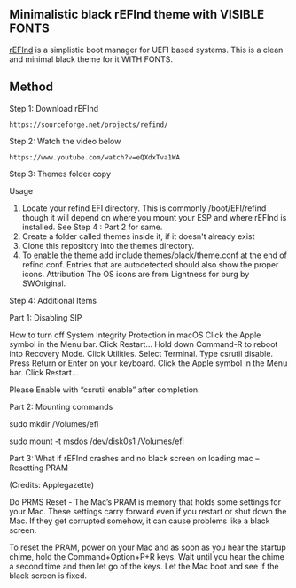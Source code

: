 ## Minimalistic black rEFInd theme with VISIBLE FONTS

[rEFInd](http://www.rodsbooks.com/refind/) is a simplistic boot manager for UEFI
based systems. This is a clean and minimal black theme for it WITH FONTS.


## Method

Step 1: Download rEFInd

	https://sourceforge.net/projects/refind/

Step 2: Watch the video below
		
	https://www.youtube.com/watch?v=eQXdxTva1WA

Step 3: Themes folder copy

Usage

1.	Locate your refind EFI directory. This is commonly /boot/EFI/refind though it will depend on where you mount your ESP and where rEFInd is installed. See Step 4 : Part 2 for same.
2.	Create a folder called themes inside it, if it doesn't already exist
3.	Clone this repository into the themes directory.
4.	To enable the theme add include themes/black/theme.conf at the end of refind.conf.
Entries that are autodetected should also show the proper icons.
Attribution
The OS icons are from Lightness for burg by SWOriginal.

Step 4: Additional Items

Part 1: Disabling SIP 

How to turn off System Integrity Protection in macOS
		Click the Apple symbol in the Menu bar.
		Click Restart…
		Hold down Command-R to reboot into Recovery Mode.
		Click Utilities.
		Select Terminal.
		Type csrutil disable.
		Press Return or Enter on your keyboard.
		Click the Apple symbol in the Menu bar.
		Click Restart…

Please Enable with “csrutil enable” after completion.


Part 2: Mounting commands

sudo mkdir /Volumes/efi

sudo mount -t msdos /dev/disk0s1 /Volumes/efi


Part 3: What if rEFInd crashes and no black screen on loading mac – Resetting PRAM

(Credits: Applegazette)

Do PRMS Reset - The Mac’s PRAM is memory that holds some settings for your Mac. These settings carry forward even if you restart or shut down the Mac. If they get corrupted somehow, it can cause problems like a black screen.

To reset the PRAM, power on your Mac and as soon as you hear the startup chime, hold the Command+Option+P+R keys. Wait until you hear the chime a second time and then let go of the keys. Let the Mac boot and see if the black screen is fixed.
